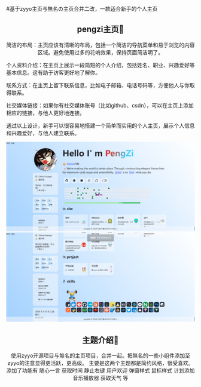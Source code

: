 #基于zyyo主页与無名の主页合并二改，一款适合新手的个人主页
 <h2 align="center">pengzi主页🙋 </h2>
<p align="center">
  简洁的布局：主页应该有清晰的布局，包括一个简洁的导航菜单和易于浏览的内容区域。避免使用过多的花哨效果，保持页面简洁明了。

个人资料介绍：在主页上展示一段简短的个人介绍，包括姓名、职业、兴趣爱好等基本信息。这有助于访客更好地了解你。

联系方式：在主页上留下联系信息，比如电子邮箱、电话号码等，方便他人与你取得联系。

社交媒体链接：如果你有社交媒体账号（比如github、csdn），可以在主页上添加相应的链接，与他人更好地连接。

通过以上设计，新手可以很容易地搭建一个简单而实用的个人主页，展示个人信息和兴趣爱好，与他人建立联系。
</p>
<img src="https://github.com/pengzilo/pengzi/blob/cb607fa78e5dda012a50b08d57abddb2c521a94e/pz2.png" />
<img src="https://github.com/pengzilo/pengzi/blob/cb607fa78e5dda012a50b08d57abddb2c521a94e/pz1.png" />
<h2 align="center">主题介绍🤗 </h2>
<p align="center">
 使用zyyo开源项目与無名的主页项目，合并一起。把無名的一些小组件添加至zyyo的注意显得更活跃，更高级。
  主要是这两个主题都是简约风格，很受喜欢。
  添加了功能有  随心一言  获取时间  静止右键  用户欢迎  弹窗样式  鼠标样式
  计划添加 音乐播放器 获取天气  等
</p>
